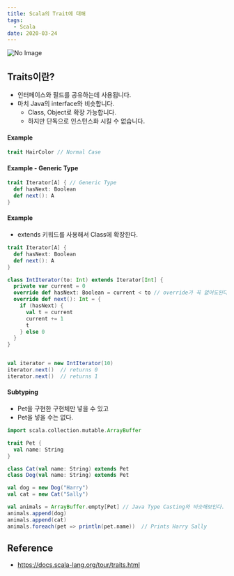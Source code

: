 ```yaml
---
title: Scala의 Trait에 대해
tags:
  - Scala
date: 2020-03-24
---
```


![No Image](/assets/logo/scala.png)

## Traits이란?
- 인터페이스와 필드를 공유하는데 사용됩니다.
- 마치 Java의 interface와 비슷합니다.
    - Class, Object로 확장 가능합니다.
    - 하지만 단독으로 인스턴스화 시킬 수 없습니다.

#### Example
```scala
trait HairColor // Normal Case
```

#### Example - Generic Type
```scala
trait Iterator[A] { // Generic Type
  def hasNext: Boolean
  def next(): A
}
```

#### Example
- extends 키워드를 사용해서 Class에 확장한다.

```scala
trait Iterator[A] {
  def hasNext: Boolean
  def next(): A
}

class IntIterator(to: Int) extends Iterator[Int] {
  private var current = 0
  override def hasNext: Boolean = current < to // override가 꼭 없어도된다.
  override def next(): Int = {
    if (hasNext) {
      val t = current
      current += 1
      t
    } else 0
  }
}


val iterator = new IntIterator(10)
iterator.next()  // returns 0
iterator.next()  // returns 1
```


#### Subtyping
- Pet을 구현한 구현체만 넣을 수 있고
- Pet을 넣을 수는 없다.

```scala
import scala.collection.mutable.ArrayBuffer

trait Pet {
  val name: String
}

class Cat(val name: String) extends Pet
class Dog(val name: String) extends Pet

val dog = new Dog("Harry")
val cat = new Cat("Sally")

val animals = ArrayBuffer.empty[Pet] // Java Type Casting와 비슷해보인다.
animals.append(dog)
animals.append(cat)
animals.foreach(pet => println(pet.name))  // Prints Harry Sally
```

## Reference
- <https://docs.scala-lang.org/tour/traits.html>